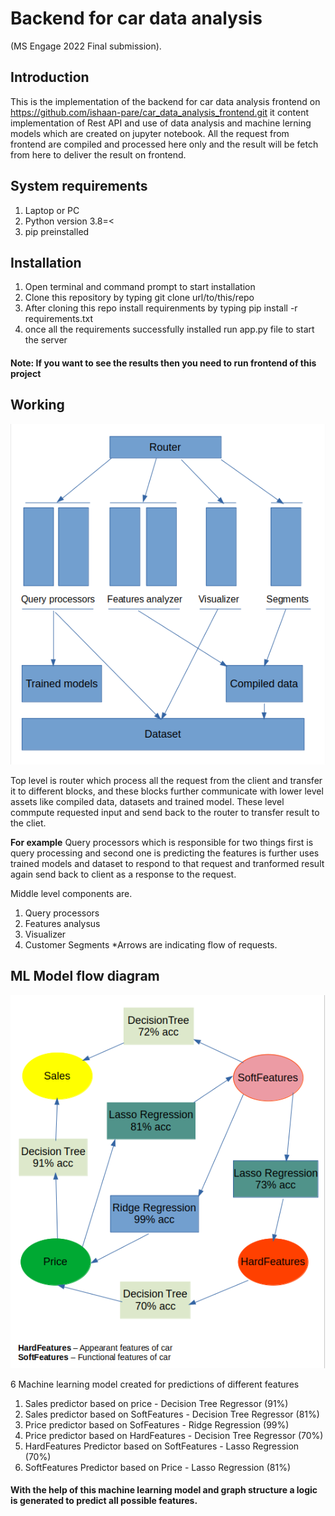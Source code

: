 # Backend for car data analysis
(MS Engage 2022 Final submission).

## Introduction
This is the implementation of the backend for car data analysis frontend on https://github.com/ishaan-pare/car_data_analysis_frontend.git it content implementation of Rest API and use of data analysis and machine lerning models which are created on jupyter notebook. All the request from frontend are compiled and processed here only and the result will be fetch from here to deliver the result on frontend.

## System requirements

1)  Laptop or PC 
2)  Python version 3.8=<
3)  pip preinstalled

## Installation 

1)  Open terminal and command prompt to start installation
2)  Clone this repository by typing git clone url/to/this/repo
3)  After cloning this repo install requirenments by typing pip install -r requirements.txt
4)  once all the requirements successfully installed run app.py file to start the server

#### Note: If you want to see the results then you need to run frontend of this project<br/>

## Working 

<p align="center">
<img
    width = "max_content"
    height = "max_content"
    src = "readmeassets/working.png"
>
</p>
Top level is router which process all the request from the client and transfer it to different blocks, and these blocks further communicate with lower level assets like compiled data, datasets and trained model. These level commpute requested input and send back to the router to transfer result to the cliet.

<b> For example</b> Query processors which is responsible for two things first is query processing and second one is predicting the features is further uses trained models and dataset to respond to that request and tranformed result again send back to client as a response to the request.


Middle level components are.

1)  Query processors
2)  Features analysus
3)  Visualizer
4)  Customer Segments
*Arrows are indicating flow of requests.

## ML Model flow diagram

<p align="center">
<img
    width = "max_content"
    height = "max_content"
    src = "readmeassets/model flow.png"
>
</p>

6 Machine learning model created for predictions of different features

1)  Sales predictor based on price - Decision Tree Regressor (91%)
2)  Sales predictor based on SoftFeatures - Decision Tree Regressor (81%)
3)  Price predictor based on SofFeatures - Ridge Regression (99%)
4)  Price predictor based on HardFeatures - Decision Tree Regressor (70%)
5)  HardFeatures Predictor based on SoftFeatures - Lasso Regression (70%)
6)  SoftFeatures Predictor based on Price - Lasso Regression (81%)


#### With the help of this machine learning model and graph structure a logic is generated to predict all possible features.
